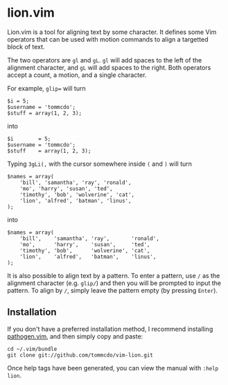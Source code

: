 lion.vim
========

Lion.vim is a tool for aligning text by some character. It defines some
Vim operators that can be used with motion commands to align a targetted
block of text.

The two operators are `gl` and `gL`. `gl` will add spaces to the left of
the alignment character, and `gL` will add spaces to the right. Both
operators accept a count, a motion, and a single character.

For example, `glip=` will turn

    $i = 5;
    $username = 'tommcdo';
    $stuff = array(1, 2, 3);

into

    $i        = 5;
    $username = 'tommcdo';
    $stuff    = array(1, 2, 3);

Typing `3gLi(,` with the cursor somewhere inside `(` and `)` will turn

    $names = array(
        'bill', 'samantha', 'ray', 'ronald',
        'mo', 'harry', 'susan', 'ted',
        'timothy', 'bob', 'wolverine', 'cat',
        'lion', 'alfred', 'batman', 'linus',
    );

into

    $names = array(
        'bill',    'samantha', 'ray',       'ronald',
        'mo',      'harry',    'susan',     'ted',
        'timothy', 'bob',      'wolverine', 'cat',
        'lion',    'alfred',   'batman',    'linus',
    );

It is also possible to align text by a pattern. To enter a pattern, use `/` as
the alignment character (e.g. `glip/`) and then you will be prompted to input
the pattern. To align by `/`, simply leave the pattern empty (by pressing
`Enter`).

Installation
------------

If you don't have a preferred installation method, I recommend
installing [pathogen.vim](https://github.com/tpope/vim-pathogen), and
then simply copy and paste:

    cd ~/.vim/bundle
    git clone git://github.com/tommcdo/vim-lion.git

Once help tags have been generated, you can view the manual with
`:help lion`.
